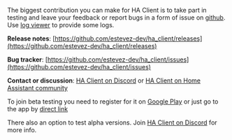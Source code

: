The biggest contribution you can make for HA Client is to take part in testing and leave your feedback or report bugs in a form of issue on [github](https://github.com/estevez-dev/ha_client/issues). Use [log viewer](/docs#log-viewer) to provide some logs.

**Release notes**: [https://github.com/estevez-dev/ha_client/releases](https://github.com/estevez-dev/ha_client/releases)

**Bug tracker**: [https://github.com/estevez-dev/ha_client/issues](https://github.com/estevez-dev/ha_client/issues)

**Contact or discussion**: [HA Client on Discord](https://discord.gg/nd6FZQ) or [HA Client on Home Assistant community](https://community.home-assistant.io/c/mobile-apps/ha-client-android)

To join beta testing you need to register for it on [Google Play](https://play.google.com/apps/testing/com.keyboardcrumbs.haclient) or just go to the app by [direct link](https://play.google.com/store/apps/details?id=com.keyboardcrumbs.haclient)

There also an option to test alpha versions. Join [HA Client on Discord](https://discord.gg/nd6FZQ) for more info.

